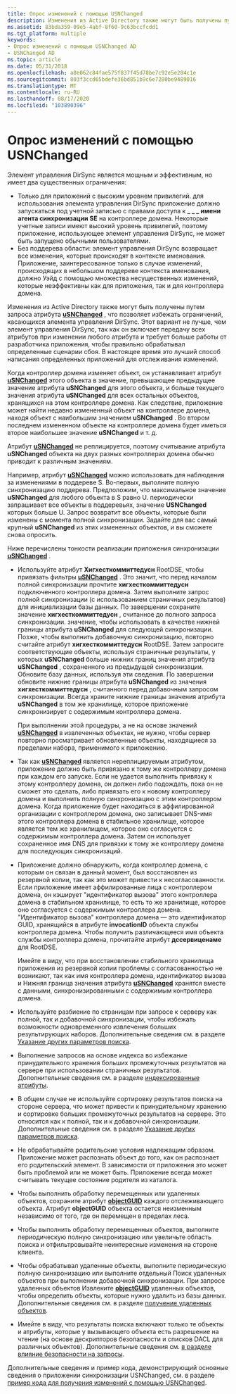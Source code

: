 ```yaml
---
title: Опрос изменений с помощью USNChanged
description: Изменения из Active Directory также могут быть получены путем запроса атрибута uSNChanged, что позволяет избежать ограничений, касающихся элемента управления DirSync.
ms.assetid: 83bda359-09e5-4abf-8f60-9c63bccfcdd1
ms.tgt_platform: multiple
keywords:
- Опрос изменений с помощью USNChanged AD
- USNChanged AD
ms.topic: article
ms.date: 05/31/2018
ms.openlocfilehash: a8e062c84fae575f837f45d78be7c92e5e284c1e
ms.sourcegitcommit: 803f3ccd65bdefe36bd851b9c6e7280be9489016
ms.translationtype: MT
ms.contentlocale: ru-RU
ms.lasthandoff: 08/17/2020
ms.locfileid: "103890396"
---
```

# <a name="polling-for-changes-using-usnchanged"></a>Опрос изменений с помощью USNChanged

Элемент управления DirSync является мощным и эффективным, но имеет два существенных ограничения:

-   Только для приложений с высоким уровнем привилегий. для использования элемента управления DirSync приложение должно запускаться под учетной записью с правами доступа к **\_ \_ \_ имени агента синхронизации SE** на контроллере домена. Некоторые учетные записи имеют высокий уровень привилегий, поэтому приложение, использующее элемент управления DirSync, не может быть запущено обычными пользователями.
-   Без поддерева области: элемент управления DirSync возвращает все изменения, которые происходят в контексте именования. Приложение, заинтересованное только в случае изменений, происходящих в небольшом поддереве контекста именования, должно Уэйд с помощью множества несущественных изменений, которые неэффективны как для приложения, так и для контроллера домена.

Изменения из Active Directory также могут быть получены путем запроса атрибута [**uSNChanged**](/windows/desktop/ADSchema/a-usnchanged) , что позволяет избежать ограничений, касающихся элемента управления DirSync. Этот вариант не лучше, чем элемент управления DirSync, так как он включает передачу всех атрибутов при изменении любого атрибута и требует больше работы от разработчика приложения, чтобы правильно обрабатывал определенные сценарии сбоя. В настоящее время это лучший способ написания определенных приложений для отслеживания изменений.

Когда контроллер домена изменяет объект, он устанавливает атрибут [**uSNChanged**](/windows/desktop/ADSchema/a-usnchanged) этого объекта в значение, превышающее предыдущее значение атрибута **uSNChanged** для этого объекта, и больше текущего значения атрибута **uSNChanged** для всех остальных объектов, хранящихся на этом контроллере домена. Как следствие, приложение может найти недавно измененный объект на контроллере домена, находя объект с наибольшим значением **uSNChanged** . Во втором последнем измененном объекте на контроллере домена будет иметься второе наибольшее значение **uSNChanged** и т. д.

Атрибут [**uSNChanged**](/windows/desktop/ADSchema/a-usnchanged) не реплицируется, поэтому считывание атрибута **uSNChanged** объекта на двух разных контроллерах домена обычно приводит к различным значениям.

Например, атрибут [**uSNChanged**](/windows/desktop/ADSchema/a-usnchanged) можно использовать для наблюдения за изменениями в поддереве S. Во-первых, выполните полную синхронизацию поддерева. Предположим, что максимальное значение **uSNChanged** для любого объекта в S равно U. периодически запрашивает все объекты в поддеревьях, значение **USNChanged** которых больше U. Запрос возвратит все объекты, которые были изменены с момента полной синхронизации. Задайте для вас самый крупный **uSNChanged** из этих измененных объектов, и вы сможете снова опросить.

Ниже перечислены тонкости реализации приложения синхронизации [**uSNChanged**](/windows/desktop/ADSchema/a-usnchanged) .

-   Используйте атрибут **Хигхесткоммиттедусн** RootDSE, чтобы привязать фильтры [**uSNChanged**](/windows/desktop/ADSchema/a-usnchanged) . Это значит, что перед началом полной синхронизации прочтите **хигхесткоммиттедусн** подключенного контроллера домена. Затем выполните запрос полной синхронизации (с использованием страничных результатов) для инициализации базы данных. По завершении сохраните значение **хигхесткоммиттедусн** , считанное до полного запроса синхронизации. значение, чтобы использовать в качестве нижней границы атрибута **uSNChanged** для следующей синхронизации. Позже, чтобы выполнить добавочную синхронизацию, повторно считайте атрибут **хигхесткоммиттедусн** RootDSE. Затем запросите соответствующие объекты, используя страничные результаты, у которых **uSNChanged** больше нижних границ значения атрибута **uSNChanged** , сохраненного из предыдущей синхронизации. Обновите базу данных, используя эти сведения. По завершении обновите нижние границы атрибута **uSNChanged** из значения **хигхесткоммиттедусн** , считанного перед добавочным запросом синхронизации. Всегда храните нижние границы значения атрибута **uSNChanged** в том же хранилище, которое приложение синхронизирует с содержимым контроллера домена.

    При выполнении этой процедуры, а не на основе значений [**uSNChanged**](/windows/desktop/ADSchema/a-usnchanged) в извлеченных объектах, не нужно, чтобы сервер повторно просматривает обновленные объекты, находящиеся за пределами набора, применимого к приложению.

-   Так как [**uSNChanged**](/windows/desktop/ADSchema/a-usnchanged) является нереплицируемым атрибутом, приложение должно быть привязано к тому же контроллеру домена при каждом его запуске. Если не удается выполнить привязку к этому контроллеру домена, он должен либо подождать, пока он не сможет это сделать, либо привязать его к новому контроллеру домена и выполнить полную синхронизацию с этим контроллером домена. Когда приложение будет находиться в аффилированной организации с контроллером домена, оно записывает DNS-имя этого контроллера домена в стабильное хранилище, которое является тем же хранилищем, которое оно согласуется с содержимым контроллера домена. Затем он использует сохраненное имя DNS для привязки к тому же контроллеру домена для последующих синхронизаций.
-   Приложение должно обнаружить, когда контроллер домена, с которым он связан в данный момент, был восстановлен из резервной копии, так как это может привести к несогласованности. Если приложение имеет аффилированные лица с контроллером домена, он кэширует "идентификатор вызова" этого контроллера домена в стабильном хранилище, то есть то же хранилище, которое оно согласуется с содержимым контроллера домена. "Идентификатор вызова" контроллера домена — это идентификатор GUID, хранящийся в атрибуте **invocationID** объекта службы контроллера домена. Чтобы получить различающееся имя объекта службы контроллера домена, прочитайте атрибут **дссервиценаме** для RootDSE.

    Имейте в виду, что при восстановлении стабильного хранилища приложения из резервной копии проблемы с согласованностью не возникают, так как имя контроллера домена, идентификатор вызова и Нижняя граница значения атрибута [**uSNChanged**](/windows/desktop/ADSchema/a-usnchanged) хранятся вместе с данными, синхронизированными с содержимым контроллера домена.

-   Используйте разбиение по страницам при запросе к серверу как полной, так и добавочной синхронизации, чтобы избежать возможности одновременного извлечения больших результирующих наборов. Дополнительные сведения см. в разделе [Указание других параметров поиска](specifying-other-search-options.md).
-   Выполнение запросов на основе индекса во избежание принудительного хранения больших промежуточных результатов на сервере при использовании страничных результатов. Дополнительные сведения см. в разделе [индексированные атрибуты](indexed-attributes.md).
-   В общем случае не используйте сортировку результатов поиска на стороне сервера, что может привести к принудительному хранению и сортировке больших промежуточных результатов на сервере. Это относится как к полной, так и к добавочной синхронизации. Дополнительные сведения см. в разделе [Указание других параметров поиска](specifying-other-search-options.md).
-   Не обрабатывайте родительские условия надлежащим образом. Приложение может распознать объект до того, как он распознает его родительский элемент. В зависимости от приложения это может быть проблемой или не может быть. Приложение всегда может считывать текущее состояние родителя из каталога.
-   Чтобы выполнить обработку перемещенных или удаленных объектов, сохраните атрибут [**objectGUID**](/windows/desktop/ADSchema/a-objectguid) каждого отслеживающего объекта. Атрибут **objectGUID** объекта остается неизменным независимо от того, где он перемещен в пределах леса.
-   Чтобы выполнить обработку перемещенных объектов, выполните периодическую полную синхронизацию или увеличьте область поиска и отфильтровывайте неинтересные изменения на стороне клиента.
-   Чтобы обрабатывал удаленные объекты, выполните периодическую полную синхронизацию или выполните отдельный Поиск удаленных объектов при выполнении добавочной синхронизации. При запросе удаленных объектов Извлеките [**objectGUID**](/windows/desktop/ADSchema/a-objectguid) удаленных объектов, чтобы определить объекты, которые нужно удалить из базы данных. Дополнительные сведения см. в разделе [получение удаленных объектов](retrieving-deleted-objects.md).
-   Имейте в виду, что результаты поиска включают только те объекты и атрибуты, которые у вызывающего объекта есть разрешение на чтение (на основе дескрипторов безопасности и списков DACL для различных объектов). Дополнительные сведения см. [в разделе влияние безопасности на запросы](effects-of-security-on-queries.md).

Дополнительные сведения и пример кода, демонстрирующий основные сведения о приложении синхронизации USNChanged, см. в разделе [пример кода для получения изменений с помощью USNChanged](example-code-to-retrieve-changes-using-usnchanged.md).

 

 